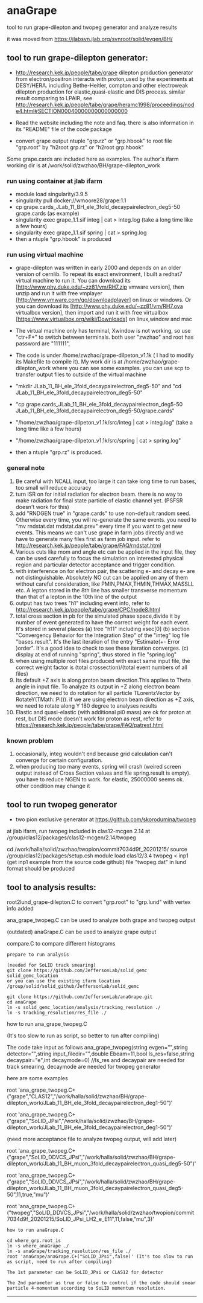 # anaGrape
tool to run grape-dilepton and twopeg generator and analyze results

it was moved from https://jlabsvn.jlab.org/svnroot/solid/evgen/BH/

## tool to run grape-dilepton generator:

* http://research.kek.jp/people/tabe/grape 
dilepton production generator from electron/positron interacts with proton,used by the experiments at DESY/HERA. 
including Bethe-Heitler, compton and other electroweak dilepton production for elastic,quasi-elastic and DIS process.
similar result comparing to LPAIR, see http://research.kek.jp/people/tabe/grape/heramc1998/proceedings/node4.html#SECTION00040000000000000000

* Read the website including the note and faq. there is also information in its "README" file of the code package

* convert grape output ntuple "grp.rz" or "grp.hbook" to root file "grp.root" by "h2root grp.rz" or "h2root grp.hbook"

Some grape.cards are included here as examples.
The author's ifarm working dir is at /work/solid/zwzhao/BH/grape-dilepton_work

### run using container at jlab ifarm

* module load singularity/3.9.5
* singularity pull docker://wmoore28/grape:1.1
* cp grape.cards_JLab_11_BH_ele_3fold_decaypairelectron_deg5-50 grape.cards (as example)
* singularity exec grape_1.1.sif integ | cat > integ.log   (take a long time like a few hours)
* singularity exec grape_1.1.sif spring | cat  > spring.log
* then a ntuple "grp.hbook" is produced

### run using virtual machine 

* grape-dilepton was written in early 2000 and depends on an older version of cernlib. To repeat its exact environment, I built a redhat7 virtual machine to run it. You can download its [http://www.phy.duke.edu/~zz81/vm/RH7.zip vmware version], then unzip and run it with free vmplayer [http://www.vmware.com/go/downloadplayer] on linux or windows. Or you can download its [http://www.phy.duke.edu/~zz81/vm/RH7.ova virtualbox version], then import and run it with free virtualbox [https://www.virtualbox.org/wiki/Downloads] on linux,window and mac
* The virtual machine only has terminal, Xwindow is not working, so use "ctr+F*" to switch between terminals. both user "zwzhao" and root has password are "111111", 
* The code is under /home/zwzhao/grape-dilpeton_v1.1k ( I had to modify its Makefile to compile it). My work dir is at /home/zwzhao/grape-dilepton_work where you can see some examples. you can use scp to transfer output files to outside of the virtual machine

* "mkdir JLab_11_BH_ele_3fold_decaypairelectron_deg5-50" and "cd JLab_11_BH_ele_3fold_decaypairelectron_deg5-50"
* "cp grape.cards_JLab_11_BH_ele_3fold_decaypairelectron_deg5-50 JLab_11_BH_ele_3fold_decaypairelectron_deg5-50/grape.cards"
* "/home/zwzhao/grape-dilpeton_v1.1k/src/integ | cat > integ.log" (take a long time like a few hours)
* "/home/zwzhao/grape-dilpeton_v1.1k/src/spring | cat > spring.log"
* then a ntuple "grp.rz" is produced. 

### general note 

1. Be careful with NCALL input, too large it can take long time to run bases, too small will reduce accuracy
2. turn ISR on for initial radiation for electron beam. there is no way to make radiation for final state particle of elastic channel yet. (PSFSR doesn't work for this)
3. add "RNDGEN true" in "grape.cards" to use non-default random seed. Otherwise every time, you will re-generate the same events. you need to "mv rndstat.dat rndstat.dat.prev" every time if you want to get new events. This means we can't use grape in farm jobs directly and we have to generate many files first as farm job input. refer to http://research.kek.jp/people/tabe/grape/FAQ/rndstat.html
4. Various cuts like mom and angle etc can be applied in the input file, they can be used carefully to focus the simulation on interested physical region and particular detector acceptance and trigger condition.
5. with interference on for electron pair, the scattering e- and decay e- are not distinguishable. Absolutely NO cut can be applied on any of them without careful consideration, like PMIN,PMAX,THMIN,THMAX,MASSLL etc. A lepton stored in the 8th line has smaller transverse momentum than that of a lepton in the 10th line of the output
6. output has two trees "h1" including event info, refer to http://research.kek.jp/people/tabe/grape/CPC/node8.html
7. total cross section in pb for the simulated phase space,divide it by number of event generated to have the correct weight for each event. It's stored in several places
   (a) tree "h11" including xsec[0]
   (b) section "Convergency Behavior for the Integration Step" of the "integ" log file "bases.result". It's the last iteration of the entry "Estimate(+- Error )order". It's a good idea to check to see these iteration converges.
   (c) display at end of running "spring", thus stored in file "spring.log"
8. when using multiple root files produced with exact same input file, the correct weight factor is (total crossection)/(total event numbers of all files)   
9. Its default +Z axis is along proton beam direction.This applies to Theta angle in input file. To analyze its output in +Z along electron beam direction, we need to do rotation for all particle TLorentzVector by RotateY(TMath::Pi()). if we are using electron beam direction as +Z axis, we need to rotate along Y 180 degree to analyses results
10. Elastic and quasi-elastic (with additional pi0 mass) are ok for proton at rest, but DIS mode doesn't work for proton as rest, refer to https://research.kek.jp/people/tabe/grape/FAQ/patrest.html

### known problem
1. occasionally, integ wouldn't end because grid calculation can't converge for certain configuration. 
2. when producing too many events, spring will crash (weired screen output instead of Cross Section values and file spring.result is empty). you have to reduce NGEN to work. for elastic, 25000000 seems ok. other condition may change it

## tool to run twopeg generator

* two pion exclusive generator at https://github.com/skorodumina/twopeg

at jlab ifarm, run twopeg included in clas12-mcgen 2.14 at /group/clas12/packages/clas12-mcgen/2.14/twopeg

cd /work/halla/solid/zwzhao/twopion/commit7034d9f_20201215/
source /group/clas12/packages/setup.csh
module load clas12/3.4
twopeg  < inp1   (get inp1 example from the source code github)
file "twopeg.dat" in lund format should be produced

## tool to analysis results:

root2lund_grape-dilepton.C to convert "grp.root" to "grp.lund" with vertex info added

ana_grape_twopeg.C can be used to analyze both grape and twopeg output

(outdated) anaGrape.C can be used to analyze grape output

compare.C to compare different histograms

```
prepare to run analysis

(needed for SoLID track smearing)
git clone https://github.com/JeffersonLab/solid_gemc solid_gemc_location
or you can use the existing ifarm location /group/solid/solid_github/JeffersonLab/solid_gemc

git clone https://github.com/JeffersonLab/anaGrape.git
cd anaGrape
ln -s solid_gemc_location/analysis/tracking_resolution ./
ln -s tracking_resolution/res_file ./

```
how to run ana_grape_twopeg.C

(It's too slow to run as script, so better to run after compiling)

The code take input as follows
ana_grape_twopeg(string evgen="",string detector="",string input_filedir="",double Ebeam=11,bool Is_res=false,string decaypair="e",int decaymode=0)  //Is_res and decaypair are needed for track smearing, decaymode are needed for twopeg generator

here are some examples

root 'ana_grape_twopeg.C+("grape","CLAS12","/work/halla/solid/zwzhao/BH/grape-dilepton_work/JLab_11_BH_ele_3fold_decaypairelectron_deg1-50")'

root 'ana_grape_twopeg.C+("grape","SoLID_JPsi","/work/halla/solid/zwzhao/BH/grape-dilepton_work/JLab_11_BH_ele_3fold_decaypairelectron_deg1-50")'

(need more acceptance file to analyze twopeg output, will add later)

root 'ana_grape_twopeg.C+("grape","SoLID_DDVCS_JPsi","/work/halla/solid/zwzhao/BH/grape-dilepton_work/JLab_11_BH_muon_3fold_decaypairelectron_quasi_deg5-50")'

root 'ana_grape_twopeg.C+("grape","SoLID_DDVCS_JPsi","/work/halla/solid/zwzhao/BH/grape-dilepton_work/JLab_11_BH_muon_3fold_decaypairelectron_quasi_deg5-50",11,true,"mu")'

root 'ana_grape_twopeg.C+("twopeg","SoLID_DDVCS_JPsi","/work/halla/solid/zwzhao/twopion/commit7034d9f_20201215/SoLID_JPsi_LH2_e_E11",11,false,"mu",3)'

```
how to run anaGrape.C

cd where_grp.root_is
ln -s where_anaGrape ./
ln -s anaGrape/tracking_resolution/res_file ./
root 'anaGrape/anaGrape.C+("SoLID_JPsi",false)' (It's too slow to run as script, need to run after compiling)

The 1st parameter can be SoLID_JPsi or CLAS12 for detector

The 2nd parameter as true or false to control if the code should smear particle 4-momentum according to SoLID momentum resolution.
```

--------------------

